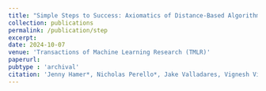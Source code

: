 ```yaml
---
title: "Simple Steps to Success: Axiomatics of Distance-Based Algorithmic Recourse"
collection: publications
permalink: /publication/step
excerpt:
date: 2024-10-07
venue: 'Transactions of Machine Learning Research (TMLR)'
paperurl:
pubtype : 'archival'
citation: 'Jenny Hamer*, Nicholas Perello*, Jake Valladares, Vignesh Viswanathan*, Yair Zick. Simple Steps to Success: Axiomatics of Distance-Based Algorithmic Recourse. 2024.'
---
```

